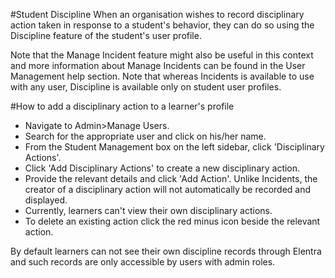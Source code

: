 #Student Discipline
When an organisation wishes to record disciplinary action taken in response to a student's behavior, they can do so using the Discipline feature of the student's user profile.  

Note that the Manage Incident feature might also be useful in this context and more information about Manage Incidents can be found in the User Management help section.  Note that whereas Incidents is available to use with any user, Discipline is available only on student user profiles.

#How to add a disciplinary action to a learner's profile
* Navigate to Admin>Manage Users.
* Search for the appropriate user and click on his/her name.
* From the Student Management box on the left sidebar, click 'Disciplinary Actions'.
* Click 'Add Disciplinary Actions' to create a new disciplinary action.
* Provide the relevant details and click 'Add Action'.  Unlike Incidents, the creator of a disciplinary action will not automatically be recorded and displayed.
* Currently, learners can't view their own disciplinary actions.
* To delete an existing action click the red minus icon beside the relevant action.

By default learners can not see their own discipline records through Elentra and such records are only accessible by users with admin roles.

